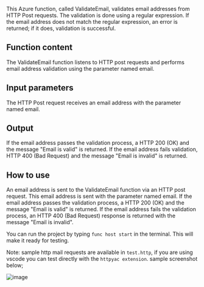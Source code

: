 This Azure function, called ValidateEmail, validates email addresses from HTTP Post requests. The validation is done using a regular expression. If the email address does not match the regular expression, an error is returned; if it does, validation is successful.

## Function content

The ValidateEmail function listens to HTTP post requests and performs email address validation using the parameter named email.

## Input parameters

The HTTP Post request receives an email address with the parameter named email.

## Output

If the email address passes the validation process, a HTTP 200 (OK) and the message "Email is valid" is returned. If the email address fails validation, HTTP 400 (Bad Request) and the message "Email is invalid" is returned.

## How to use

An email address is sent to the ValidateEmail function via an HTTP post request. This email address is sent with the parameter named email. If the email address passes the validation process, a HTTP 200 (OK) and the message "Email is valid" is returned. If the email address fails the validation process, an HTTP 400 (Bad Request) response is returned with the message "Email is invalid".

You can run the project by typing ```func host start``` in the terminal. This will make it ready for testing.

Note: sample http mail requests are available in ```test.http```, if you are using vscode you can test directly with the ```httpyac extension```. sample screenshot below;

![image](https://user-images.githubusercontent.com/72391210/226203790-0ddf8608-9959-4bf6-ad2e-5ebdd47e18f3.png)
